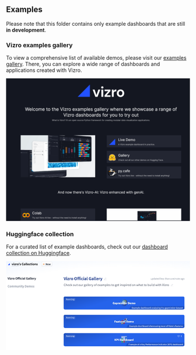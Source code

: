 ## Examples

Please note that this folder contains only example dashboards that are still **in development**.

### Vizro examples gallery

To view a comprehensive list of available demos, please visit our [examples gallery](http://vizro.mckinsey.com/).
There, you can explore a wide range of dashboards and applications created with Vizro.

<a href="http://vizro.mckinsey.com/">
<img src="https://raw.githubusercontent.com/mckinsey/vizro/main/.github/images/vizro_examples_gallery.png" width="600"/>
</a>

### Huggingface collection

For a curated list of example dashboards, check out our [dashboard collection on Huggingface](https://huggingface.co/collections/vizro/vizro-official-gallery-66697d414646eeac61eae6de).

<a href="https://huggingface.co/collections/vizro/vizro-official-gallery-66697d414646eeac61eae6de">
<img src="https://raw.githubusercontent.com/mckinsey/vizro/main/.github/images/huggingface_collection.png" width="600"/>
</a>
